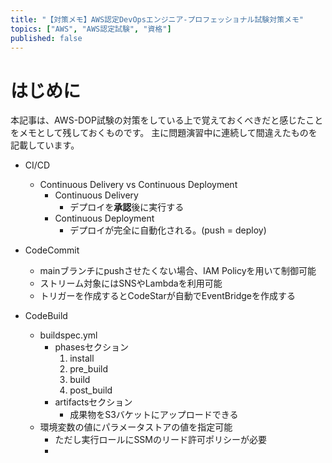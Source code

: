 ```yaml
---
title: "【対策メモ】AWS認定DevOpsエンジニア-プロフェッショナル試験対策メモ"
topics: ["AWS", "AWS認定試験", "資格"]
published: false
---
```


# はじめに

本記事は、AWS-DOP試験の対策をしている上で覚えておくべきだと感じたことをメモとして残しておくものです。
主に問題演習中に連続して間違えたものを記載しています。

- CI/CD
  - Continuous Delivery vs Continuous Deployment
    - Continuous Delivery
      - デプロイを**承認**後に実行する
    - Continuous Deployment
      - デプロイが完全に自動化される。(push = deploy)

- CodeCommit
  - mainブランチにpushさせたくない場合、IAM Policyを用いて制御可能
  - ストリーム対象にはSNSやLambdaを利用可能
  - トリガーを作成するとCodeStarが自動でEventBridgeを作成する

- CodeBuild
  - buildspec.yml
    - phasesセクション
      1. install
      2. pre_build
      3. build
      4. post_build
    - artifactsセクション
      - 成果物をS3バケットにアップロードできる
  - 環境変数の値にパラメータストアの値を指定可能
    - ただし実行ロールにSSMのリード許可ポリシーが必要
    - 
